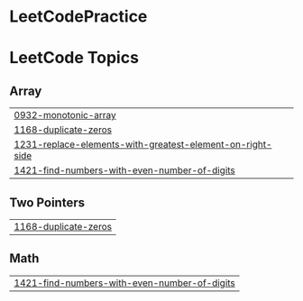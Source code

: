 # LeetCodePractice
<!---LeetCode Topics Start-->
# LeetCode Topics
## Array
|  |
| ------- |
| [0932-monotonic-array](https://github.com/Uzair-Waseem-390/LeetCodePractice/tree/master/0932-monotonic-array) |
| [1168-duplicate-zeros](https://github.com/Uzair-Waseem-390/LeetCodePractice/tree/master/1168-duplicate-zeros) |
| [1231-replace-elements-with-greatest-element-on-right-side](https://github.com/Uzair-Waseem-390/LeetCodePractice/tree/master/1231-replace-elements-with-greatest-element-on-right-side) |
| [1421-find-numbers-with-even-number-of-digits](https://github.com/Uzair-Waseem-390/LeetCodePractice/tree/master/1421-find-numbers-with-even-number-of-digits) |
## Two Pointers
|  |
| ------- |
| [1168-duplicate-zeros](https://github.com/Uzair-Waseem-390/LeetCodePractice/tree/master/1168-duplicate-zeros) |
## Math
|  |
| ------- |
| [1421-find-numbers-with-even-number-of-digits](https://github.com/Uzair-Waseem-390/LeetCodePractice/tree/master/1421-find-numbers-with-even-number-of-digits) |
<!---LeetCode Topics End-->